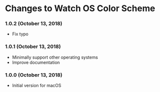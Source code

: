 # Changes to Watch OS Color Scheme

### 1.0.2 (October 13, 2018)

- Fix typo

### 1.0.1 (October 13, 2018)

- Minimally support other operating systems
- Improve documentation

### 1.0.0 (October 13, 2018)

- Initial version for macOS
